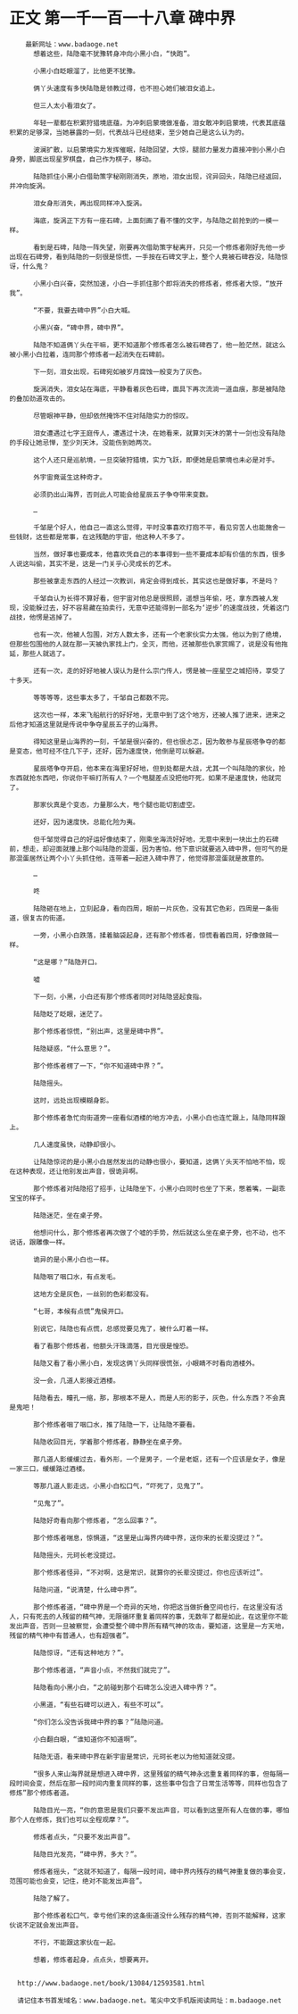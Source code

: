 # 正文 第一千一百一十八章 碑中界
        最新网址：www.badaoge.net
          想着这些，陆隐毫不犹豫转身冲向小黑小白，“快跑”。
      
          小黑小白眨眼溜了，比他更不犹豫。
      
          俩丫头速度有多快陆隐是领教过得，也不担心她们被泪女追上。
      
          但三人太小看泪女了。
      
          年轻一辈都在积累狩猎境底蕴，为冲刺启蒙境做准备，泪女敢冲刺启蒙境，代表其底蕴积累的足够深，当她暴露的一刻，代表战斗已经结束，至少她自己是这么认为的。
      
          波澜扩散，以启蒙境实力发挥催眠，陆隐回望，大惊，腿部力量发力直接冲到小黑小白身旁，脚底出现星罗棋盘，自己作为棋子，移动。
      
          陆隐抓住小黑小白借助策字秘刚刚消失，原地，泪女出现，诧异回头，陆隐已经返回，并冲向旋涡。
      
          泪女身形消失，再出现同样冲入旋涡。
      
          海底，旋涡正下方有一座石碑，上面刻画了看不懂的文字，与陆隐之前抢到的一模一样。
      
          看到是石碑，陆隐一阵失望，刚要再次借助策字秘离开，只见一个修炼者刚好先他一步出现在石碑旁，看到陆隐的一刻很是惊慌，一手按在石碑文字上，整个人竟被石碑吞没，陆隐惊讶，什么鬼？
      
          小黑小白兴奋，突然加速，小白一手抓住那个即将消失的修炼者，修炼者大惊，“放开我”。
      
          “不要，我要去碑中界”小白大喊。
      
          小黑兴奋，“碑中界，碑中界”。
      
          陆隐不知道俩丫头在干嘛，更不知道那个修炼者怎么被石碑吞了，他一脸茫然，就这么被小黑小白拉着，连同那个修炼者一起消失在石碑前。
      
          下一刻，泪女出现，石碑宛如被岁月腐蚀一般变为了灰色。
      
          旋涡消失，泪女站在海底，平静看着灰色石碑，面具下再次流淌一道血痕，那是被陆隐的叠加劲道攻击的。
      
          尽管眼神平静，但却依然掩饰不住对陆隐实力的惊叹。
      
          泪女遭遇过七字王庭传人，遭遇过十决，在她看来，就算刘天沐的第十一剑也没有陆隐的手段让她忌惮，至少刘天沐，没能伤到她两次。
      
          这个人还只是巡航境，一旦突破狩猎境，实力飞跃，即便她是启蒙境也未必是对手。
      
          外宇宙竟诞生这种奇才。
      
          必须扔出山海界，否则此人可能会给星辰五子争夺带来变数。
      
          …
      
          千邹是个好人，他自己一直这么觉得，平时没事喜欢打抱不平，看见穷苦人也能施舍一些钱财，这些都是常事，在这残酷的宇宙，他这种人不多了。
      
          当然，做好事也要成本，他喜欢凭自己的本事得到一些不要成本却有价值的东西，很多人说这叫偷，其实不是，这是一门关乎心灵成长的艺术。
      
          那些被拿走东西的人经过一次教训，肯定会得到成长，其实这也是做好事，不是吗？
      
          千邹自认为长得不算好看，但宇宙对他总是很照顾，遥想当年偷，呸，拿东西被人发现，没能躲过去，好不容易藏在拍卖行，无意中还能得到一部名为‘逆步’的速度战技，凭着这门战技，他愣是逃掉了。
      
          也有一次，他被人包围，对方人数太多，还有一个老家伙实力太强，他以为到了绝境，但那些包围他的人就在那一天被仇家找上门，全灭，而他，还被那些仇家赏赐了，说是没有他拖延，那些人就逃了。
      
          还有一次，走的好好地被人误认为是什么宗门传人，愣是被一座星空之城招待，享受了十多天。
      
          等等等等，这些事太多了，千邹自己都数不完。
      
          这次也一样，本来飞船航行的好好地，无意中到了这个地方，还被人推了进来，进来之后他才知道这里就是传说中争夺星辰五子的山海界。
      
          得知这里是山海界的一刻，千邹是很兴奋的，但也很忐忑，因为敢参与星辰塔争夺的都是变态，他可经不住几下子，还好，因为速度快，他倒是可以躲避。
      
          星辰塔争夺开启，他本来在海里好好地，但到处都是大战，尤其一个叫陆隐的家伙，抢东西就抢东西吧，你说你干嘛打所有人？一个甩腿差点没把他吓死，如果不是速度快，他就完了。
      
          那家伙真是个变态，力量那么大，甩个腿也能切割虚空。
      
          还好，因为速度快，总能化险为夷。
      
          但千邹觉得自己的好运好像结束了，刚乘坐海流好好地，无意中来到一块出土的石碑前，想走，却迎面就撞上那个叫陆隐的混蛋，因为害怕，他下意识就要逃入碑中界，但可气的是那混蛋居然让两个小丫头抓住他，连带着一起进入碑中界了，他觉得那混蛋就是故意的。
      
          …
      
          咚
      
          陆隐砸在地上，立刻起身，看向四周，眼前一片灰色，没有其它色彩，四周是一条街道，很复古的街道。
      
          一旁，小黑小白跌落，揉着脑袋起身，还有那个修炼者，惊慌看着四周，好像做贼一样。
      
          “这是哪？”陆隐开口。
      
          嘘
      
          下一刻，小黑，小白还有那个修炼者同时对陆隐竖起食指。
      
          陆隐眨了眨眼，迷茫了。
      
          那个修炼者惊慌，“别出声，这里是碑中界”。
      
          陆隐疑惑，“什么意思？”。
      
          那个修炼者楞了一下，“你不知道碑中界？”。
      
          陆隐摇头。
      
          这时，远处出现模糊身影。
      
          那个修炼者急忙向街道旁一座看似酒楼的地方冲去，小黑小白也连忙跟上，陆隐同样跟上。
      
          几人速度虽快，动静却很小。
      
          让陆隐惊诧的是小黑小白居然发出的动静也很小，要知道，这俩丫头天不怕地不怕，现在这种表现，还让他别发出声音，很诡异啊。
      
          那个修炼者对陆隐招了招手，让陆隐坐下，小黑小白同时也坐了下来，憋着嘴，一副乖宝宝的样子。
      
          陆隐迷茫，坐在桌子旁。
      
          他想问什么，那个修炼者再次做了个嘘的手势，然后就这么坐在桌子旁，也不动，也不说话，跟雕像一样。
      
          诡异的是小黑小白也一样。
      
          陆隐咽了咽口水，有点发毛。
      
          这地方全是灰色，一丝别的色彩都没有。
      
          “七哥，本候有点慌”鬼侯开口。
      
          别说它，陆隐也有点慌，总感觉要见鬼了，被什么盯着一样。
      
          看了看那个修炼者，他额头汗珠滴落，目光很是惶恐。
      
          陆隐又看了看小黑小白，发现这俩丫头同样很慌张，小眼睛不时看向酒楼外。
      
          没一会，几道人影接近酒楼。
      
          陆隐看去，瞳孔一缩，那，那根本不是人，而是人形的影子，灰色，什么东西？不会真是鬼吧！
      
          那个修炼者咽了咽口水，推了陆隐一下，让陆隐不要看。
      
          陆隐收回目光，学着那个修炼者，静静坐在桌子旁。
      
          那几道人影缓缓过去，看外形，一个是男子，一个是老妪，还有一个应该是女子，像是一家三口，缓缓路过酒楼。
      
          等那几道人影走远，小黑小白松口气，“吓死了，见鬼了”。
      
          “见鬼了”。
      
          陆隐好奇看向那个修炼者，“怎么回事？”。
      
          那个修炼者喘息，惊惧道，“这里是山海界内碑中界，送你来的长辈没提过？”。
      
          陆隐摇头，元珂长老没提过。
      
          那个修炼者怪异，“不对啊，这是常识，就算你的长辈没提过，你也应该听过”。
      
          陆隐问道，“说清楚，什么碑中界”。
      
          那个修炼者道，“碑中界是一个奇异的天地，你把这当做折叠空间也行，在这里没有活人，只有死去的人残留的精气神，无限循环重复着同样的事，无数年了都是如此，在这里你不能发出声音，否则一旦被察觉，会遭受整个碑中界所有精气神的攻击，要知道，这里是一方天地，残留的精气神中有普通人，也有超强者”。
      
          陆隐惊讶，“还有这种地方？”。
      
          那个修炼者道，“声音小点，不然我们就完了”。
      
          陆隐看向小黑小白，“之前碰到那个石碑怎么没进入碑中界？”。
      
          小黑道，“有些石碑可以进入，有些不可以”。
      
          “你们怎么没告诉我碑中界的事？”陆隐问道。
      
          小白翻白眼，“谁知道你不知道啊”。
      
          陆隐无语，看来碑中界在新宇宙是常识，元珂长老以为他知道就没提。
      
          “很多人来山海界就是想进入碑中界，这里残留的精气神永远重复着同样的事，但每隔一段时间会变，然后在那一段时间内重复同样的事，这些事中包含了日常生活等等，同样也包含了修炼”那个修炼者道。
      
          陆隐目光一亮，“你的意思是我们只要不发出声音，可以看到这里所有人在做的事，哪怕那个人在修炼，我们也可以全程观摩？”。
      
          修炼者点头，“只要不发出声音”。
      
          陆隐目光发亮，“碑中界，多大？”。
      
          修炼者摇头，“这就不知道了，每隔一段时间，碑中界内残存的精气神重复做的事会变，范围可能也会变，记住，绝对不能发出声音”。
      
          陆隐了解了。
      
          那个修炼者松口气，幸亏他们来的这条街道没什么残存的精气神，否则不能解释，这家伙说不定就会发出声音。
      
          不行，不能跟这家伙在一起。
      
          想着，修炼者起身，点点头，想要离开。
      
      
      http://www.badaoge.net/book/13084/12593581.html
      
      请记住本书首发域名：www.badaoge.net。笔尖中文手机版阅读网址：m.badaoge.net